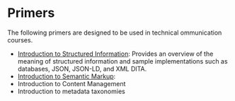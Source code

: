 # Primers

The following primers are designed to be used in technical ommunication courses.

* [Introduction to Structured Information](activities_primers_intro-structure.md): Provides an overview of the meaning of structured information and sample implementations such  as databases, JSON, JSON-LD, and XML DITA. 
* [Introduction to Semantic Markup](activities_primers_intro-semantic.md): 
* Introduction to Content Management
* Introduction to metadata taxonomies
 
